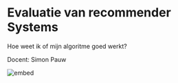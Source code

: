 # Evaluatie van recommender Systems
Hoe weet ik of mijn algoritme goed werkt?

Docent: Simon Pauw

![embed](https://player.vimeo.com/video/403710490?byline=0&portrait=0)
